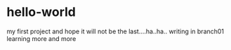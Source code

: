 # hello-world
my first project
and hope it will not be the last....ha..ha..
writing in branch01
learning more and more
